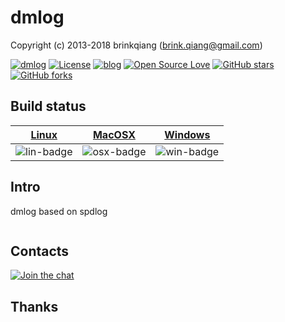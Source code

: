 # dmlog

Copyright (c) 2013-2018 brinkqiang (brink.qiang@gmail.com)

[![dmlog](https://img.shields.io/badge/brinkqiang-dmlog-blue.svg?style=flat-square)](https://github.com/brinkqiang/dmlog)
[![License](https://img.shields.io/badge/license-MIT-brightgreen.svg)](https://github.com/brinkqiang/dmlog/blob/master/LICENSE)
[![blog](https://img.shields.io/badge/Author-Blog-7AD6FD.svg)](https://brinkqiang.github.io/)
[![Open Source Love](https://badges.frapsoft.com/os/v3/open-source.png)](https://github.com/brinkqiang)
[![GitHub stars](https://img.shields.io/github/stars/brinkqiang/dmlog.svg?label=Stars)](https://github.com/brinkqiang/dmlog) 
[![GitHub forks](https://img.shields.io/github/forks/brinkqiang/dmlog.svg?label=Fork)](https://github.com/brinkqiang/dmlog)

## Build status
| [Linux][lin-link] | [MacOSX][osx-link] | [Windows][win-link] |
| :---------------: | :----------------: | :-----------------: |
| ![lin-badge]      | ![osx-badge]       | ![win-badge]        |

[lin-badge]: https://travis-ci.org/brinkqiang/dmlog.svg?branch=master "Travis build status"
[lin-link]:  https://travis-ci.org/brinkqiang/dmlog "Travis build status"
[osx-badge]: https://travis-ci.org/brinkqiang/dmlog.svg?branch=master "Travis build status"
[osx-link]:  https://travis-ci.org/brinkqiang/dmlog "Travis build status"
[win-badge]: https://ci.appveyor.com/api/projects/status/github/brinkqiang/dmlog?branch=master&svg=true "AppVeyor build status"
[win-link]:  https://ci.appveyor.com/project/brinkqiang/dmlog "AppVeyor build status"

## Intro
dmlog based on spdlog
```cpp
```
## Contacts
[![Join the chat](https://badges.gitter.im/brinkqiang/dmlog/Lobby.svg)](https://gitter.im/brinkqiang/dmlog)

## Thanks
